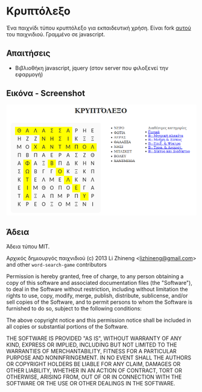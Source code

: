 # Κρυπτόλεξο
Ένα παιχνίδι τύπου κρυπτόλεξο για εκπαιδευτική χρήση.
Είναι fork [αυτού](https://github.com/lizhineng/word-search-game) του παιχνιδιού.
Γραμμένο σε javascript. 

## Απαιτήσεις
* Βιβλιοθήκη javascript, jquery (στον server που φιλοξενεί την εφαρμογή)

## Εικόνα - Screenshot
![word-search-game-screenshot](images/screenshot.png) 

## Άδεια
Άδεια τύπου ΜΙΤ.

Αρχικός δημιουργός παιχνιδιού (c) 2013 Li Zhineng &lt;lizhineng@gmail.com&gt; and other `word-search-game` contributors

Permission is hereby granted, free of charge, to any person obtaining a copy of this software and associated documentation files (the "Software"), to deal in the Software without restriction, including without limitation the rights to use, copy, modify, merge, publish, distribute, sublicense, and/or sell copies of the Software, and to permit persons to whom the Software is furnished to do so, subject to the following conditions:

The above copyright notice and this permission notice shall be included in all copies or substantial portions of the Software.

THE SOFTWARE IS PROVIDED "AS IS", WITHOUT WARRANTY OF ANY KIND, EXPRESS OR IMPLIED, INCLUDING BUT NOT LIMITED TO THE WARRANTIES OF MERCHANTABILITY, FITNESS FOR A PARTICULAR PURPOSE AND NONINFRINGEMENT. IN NO EVENT SHALL THE AUTHORS OR COPYRIGHT HOLDERS BE LIABLE FOR ANY CLAIM, DAMAGES OR OTHER LIABILITY, WHETHER IN AN ACTION OF CONTRACT, TORT OR OTHERWISE, ARISING FROM, OUT OF OR IN CONNECTION WITH THE SOFTWARE OR THE USE OR OTHER DEALINGS IN THE SOFTWARE.
